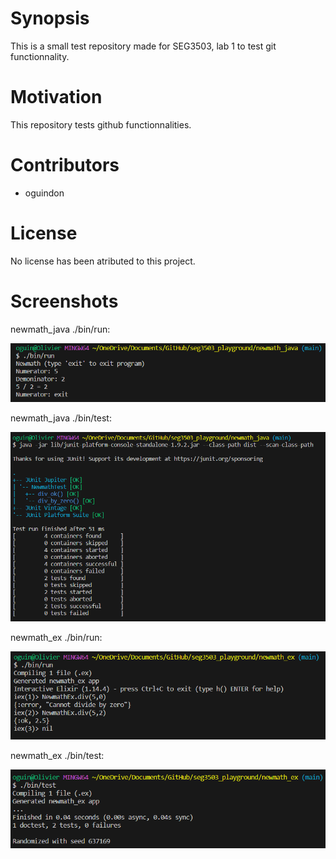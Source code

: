 # Synopsis
This is a small test repository made for SEG3503, lab 1 to test git functionnality.

# Motivation
This repository tests github functionnalities.

# Contributors
- oguindon

# License
No license has been atributed to this project.

# Screenshots

newmath_java ./bin/run:

![java run](./Screenshots/java_run.png)

newmath_java ./bin/test:

![java test](./Screenshots/java_test.png)

newmath_ex ./bin/run:

![elixir run](./Screenshots/elixir_run.png)

newmath_ex ./bin/test:

![elixir test](./Screenshots/elixir_test.png)
